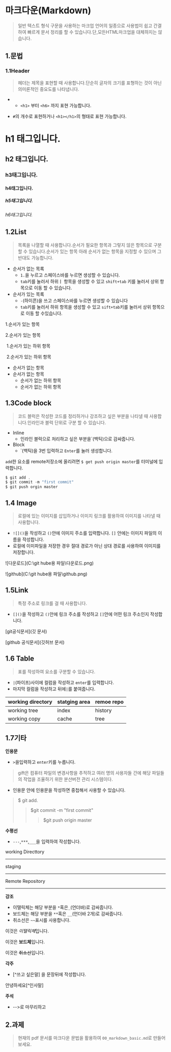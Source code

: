 # 마크다운(Markdown)

>일반 텍스트 형식 구문을 사용하는 마크업 언어의 일종으로 사용법이 쉽고 간결하여 빠르게 문서 정리를 할 수 있습니다.단,모든HTML마크업을 대체하지는 않습니다.



## 1.문법

### 1.1Header

>헤더는 제목을 표현할 때 사용합니다.단순히 글자의 크기를 표형하는 것이 아닌 의미론적인 중요도를 나타냅니다.

* * `<h1>` 부터 `<h6>` 까지 표현 가능합니다.

* `#`의 개수로 표현하거나 `<h1></h1>`의 형태로 표현 가능합니다.



# h1 태그입니다.

## h2 태그입니다.

### h3태그입니다.

#### h4태그입니다.

##### h5태그입니다.

###### h6태그입니다.



## 1.2List

> 목록을 나열할 때 사용합니다.순서가 필요한 항목과 그렇지 않은 항목으로 구분할 수 있습니다.순서가 있는 항목 아래 순서가 없는 항목을 지정할 수 있으며 그 반대도 가능합니다.

* 순서가 없는 목록  
  * `1.`을 누르고 스페이스바를 누르면 생성할 수 있습니다.
  * `tab`키를 눌러서 하위ㅣ 항목을 생성할 수 있고 `shift+tab` 키를 눌러서 상위 항목으로 이동 할 수 있습니다.
* 순서가 있는 목록
  * `-`(하이픈)을 쓰고 스페이스바를 누르면 생성할 수 있습니다
  * `tab`키를 눌러서 하위 항목을 생성할 수 있고 `sift+tab`키를 눌러서 상위 항목으로 이동 할 수있습니다.



1.순서가 있는 항목

2.순서가 있는 항목

​		1.순서가 있는 하위 항목

​		2.순서가 있는 하위 항목

* 순서가 없는 항목
* 순서가 없는 항목
  * 순서가 없는 하위 항목
  * 순서가 없는 하위 항목



## 1.3Code block

> 코드 블럭은 작성한 코드를 정리하거나 강조하고 싶은 부분을 나타낼 때 사용합니다.인라인과 블럭 단위로 구분 할 수 있습니다.

* Inline
  * 인라인 블럭으로 처리하고 싶은 부분을`(백틱)으로 감싸줍니다.
* Block
  * `(백틱)을 3번 입력하고   ``Enter``를 눌러 생성합니다. 

`add`한 요소를 remote저장소에 올리려면 `$ get push origin master`를 터미널에 입력합니다.

```java
$ git add .
$ git commit -m "first commit"
$ git push orgin master    
```



## 1.4 Image

> 로컬에 있는 이미지를 삽입하거나 이미지 링크를 활용하여 이미지를 나타낼 때 사용합니다.

* `![]()`을 작성하고 `()`안에 이미지 주소를 입력합니다. `[]` 안에는 이미지 파일의 이름을 작성합니다.
* 로컬에 이미파일을 저장한 경우 절대 경로가 아닌 상대 경로를 사용하여 이미지를 저장합니다.









![다운로드](C:\git hube용 파일\다운로드.png)



![github](C:\git hube용 파일\github.png)

## 1.5Link

> 특정 주소로 링크를 걸 때 사용합니다.

* `[]()`을 작성하고 `()`안에 링크 주소를 작성하고 `[]`안에 어떤 링크 주소인지 작성합니다.

[git공식문서](깃 문서)

[github 공식문서](깃허브 문서)



## 1.6 Table

> 표를 작성하여 요소를 구분할 수 있습니다.

* `|`(파이프)사이에 컬럼을 작성하고 `enter`를 입력합니다.
* 마지막 컬럼을 작성하고 뒤에`|`를 붙여줍니다.

| working directory | statging area | remoe repo |
| ----------------- | ------------- | ---------- |
| working tree      | index         | history    |
| working copy      | cache         | tree       |



## 1.7기타

**인용문**

* `>`을입력하고 `enter`키를 누릅니다.

> gift은 컴퓨터 파일의 변경사항을 추적하고 여러 명의 사용자들 간에 해당 파일들의 작업을 조율하기 위한 분산버전 관리 시스템이다.

* 인용문 안에 인용문을 작성하면 중첩해서 사용할 수 있습니다.

> $ git add.
>
> > $git commit -m "first commit"
> >
> > > $git push origin master



**수평선**

* `---`,`***`,`___`을 입력하여 작성합니다.

working Directtory

---

staging

***

Remote Repository

___



**강조**

* 이탤릭체는 해당 부분을 `*`혹은`_`(언더바)로 감싸줍니다.
* 보드체는 해당 부분을 `**`혹은 `__`(언더바 2개)로 감싸줍니다.
* 취소선은 `~~`표시를 사용합니다.

이것은 *이탤릭체*입니다.

이것은 **보드체**입니다.

이것은 ~~취소선~~입니다.



**각주**

* [^쓰고 싶은말] 을 문장뒤에 작성합니다.

안녕하세요[^인사말]




**주석**

* <!----> -->로 마무리하고 <! --로시작하여 글을작성하면 출력결과가 노출되지 않습니다.
 <!-- 안녕 --> 



## 2.과제

> 현재의 pdf 문서를 마크다운 문법을 활용하여 `00_markdown_basic.md`로 만들어 보세요.



